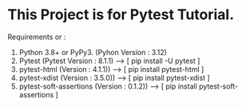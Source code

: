 # This Project is for Pytest Tutorial.
Requirements or  :
1) Python 3.8+ or PyPy3. (Pyhon Version : 3.12)
2) Pytest (Pytest Version : 8.1.1) -->  [ pip install -U pytest ]
3) pytest-html (Version : 4.1.1)) -->  [ pip install pytest-html ] 
4) pytest-xdist (Version : 3.5.0)) -->  [ pip install pytest-xdist ]
5) pytest-soft-assertions (Version : 0.1.2)) -->  [ pip install pytest-soft-assertions ]